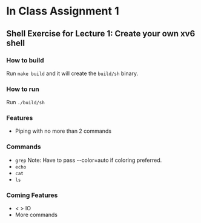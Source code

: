 # In Class Assignment 1

## Shell Exercise for Lecture 1: Create your own xv6 shell

### How to build
Run `make build` and it will create the `build/sh` binary.

### How to run
Run `./build/sh`

### Features
* Piping with no more than 2 commands

### Commands
* `grep` Note: Have to pass --color=auto if coloring preferred.
* `echo`
* `cat`
* `ls`

### Coming Features
* < > IO
* More commands 
